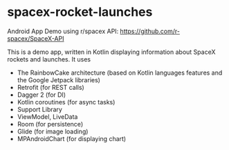 # spacex-rocket-launches
Android App Demo using r/spacex API: https://github.com/r-spacex/SpaceX-API

This is a demo app, written in Kotlin displaying information about SpaceX rockets and launches.
It uses
- The RainbowCake architecture (based on Kotlin languages features and the Google Jetpack libraries)
- Retrofit (for REST calls)
- Dagger 2 (for DI)
- Kotlin coroutines (for async tasks)
- Support Library
- ViewModel, LiveData
- Room (for persistence)
- Glide (for image loading)
- MPAndroidChart (for displaying chart)